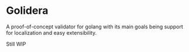 # Golidera

A proof-of-concept validator for golang with its main goals being support for localization and easy extensibility.

Still WIP